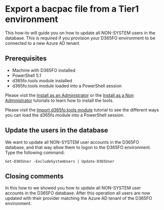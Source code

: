 ﻿# **Export a bacpac file from a Tier1 environment**

This how-to will guide you on how to update all NON-SYSTEM users in the database. This is required if you provision your D365FO environment to be connected to a new Azure AD tenant.

## **Prerequisites**
* Machine with D365FO installed
* PowerShell 5.1
* d365fo.tools module installed
* d365fo.tools module loaded into a PowerShell session

Please visit the [Install as an Administrator](https://github.com/d365collaborative/d365fo.tools/wiki/Tutorial-First-Time-Install-Administrator) or the [Install as a Non Administrator](https://github.com/d365collaborative/d365fo.tools/wiki/Tutorial-First-Time-Install-Non-Administrator) tutorials to learn how to install the tools.

Please visit the [Import d365fo.tools module](https://github.com/d365collaborative/d365fo.tools/wiki/Tutorial-First-Time-Import-Module) tutorial to see the different ways you can load the d365fo.module into a PowerShell session.

## **Update the users in the database**
We want to update all NON-SYSTEM user accounts in the D365FO database, and that way allow them to logon to the D365FO environment. Type the following command:

```
Get-D365User -ExcludeSystemUsers | Update-D365User
```

## **Closing comments**
In this how to we showed you how to update all NON-SYSTEM user accounts in the D365FO database. After this operation all users are now updated with their provider matching the Azure AD tenant of the D365FO environment.